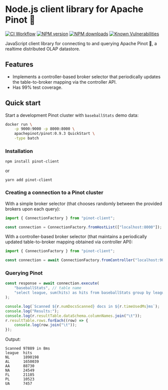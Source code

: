 # Node.js client library for Apache Pinot :wine_glass:

[![CI Workflow](https://github.com/kffl/pinot-client-node/actions/workflows/ci.yml/badge.svg)](https://github.com/kffl/pinot-client-node/actions/workflows/ci.yml)
[![NPM version](https://img.shields.io/npm/v/pinot-client.svg?style=flat)](https://www.npmjs.com/package/pinot-client)
[![NPM downloads](https://img.shields.io/npm/dm/pinot-client.svg?style=flat)](https://www.npmjs.com/package/pinot-client)
[![Known Vulnerabilities](https://snyk.io/test/github/kffl/pinot-client-node/badge.svg)](https://snyk.io/test/github/kffl/pinot-client-node)

JavaScript client library for connecting to and querying Apache Pinot :wine_glass:, a realtime distributed OLAP datastore.

## Features

-   Implements a controller-based broker selector that periodically updates the table-to-broker mapping via the controller API.
-   Has 99% test coverage.

## Quick start

Start a development Pinot cluster with `baseballStats` demo data:

```bash
docker run \
    -p 9000:9000 -p 8000:8000 \
    apachepinot/pinot:0.9.3 QuickStart \
    -type batch
```

### Installation

```
npm install pinot-client
```

or

```
yarn add pinot-client
```

### Creating a connection to a Pinot cluster

With a simple broker selector (that chooses randomly between the provided brokers upon each query):

```typescript
import { ConnectionFactory } from "pinot-client";

const connection = ConnectionFactory.fromHostList(["localhost:8000"]);
```

With a controller-based broker selector (that maintains a periodically updated table-to-broker mapping obtained via controller API):

```typescript
import { ConnectionFactory } from "pinot-client";

const connection = await ConnectionFactory.fromController("localhost:9000");
```

### Querying Pinot

```typescript
const response = await connection.execute(
    "baseballStats", // table name
    "select league, sum(hits) as hits from baseballStats group by league order by hits desc" // SQL query
);

console.log(`Scanned ${r.numDocsScanned} docs in ${r.timeUsedMs}ms`);
console.log("Results:");
console.log(r.resultTable.dataSchema.columnNames.join("\t"));
r.resultTable.rows.forEach((row) => {
    console.log(row.join("\t"));
});
```

Output:

```
Scanned 97889 in 8ms
league  hits
NL      1890198
AL      1650039
AA      88730
NA      24549
FL      21105
PL      10523
UA      7457
```
